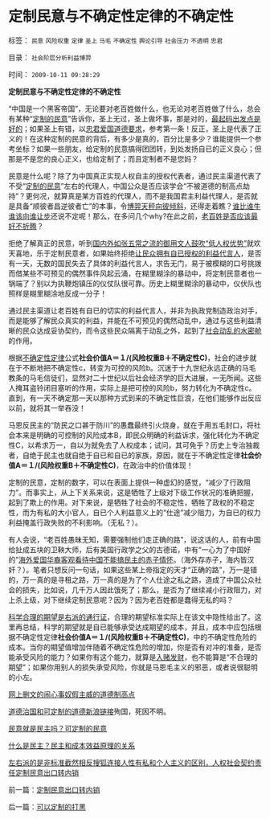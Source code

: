# 定制民意与不确定性定律的不确定性

标签： `民意` `风险权重` `定律` `圣上` `马毛` `不确定性` `舆论引导` `社会压力` `不透明` `忠君` 

目录： `社会阶层分析利益博羿`

时间： `2009-10-11 09:28:29`

**定制民意与不确定性定律的不确定性**

“中国是一个黑客帝国”，无论要对老百姓做什么，也无论对老百姓做了什么，总会有某种“[定制的民意](../../../2009/10/9/民意就是民主吗？可定制的民意呢？.md)”告诉你，圣上无过，圣上做坏事，那是对的，[最起码出发点是好的](../../../2009/9/23/孟荀人之初善恶之争及“行之初意本善”.md)；如果圣上有错，以[忠君爱国道德要求](../../../2009/3/25/中国式诡辩：道德祭坛上忠君的义务.md)，参考第一条！反正，圣上是代表了正义的！在这种定制的民意的背后，有多少是真的，百分比是多少？谁能提供一个参考坐标？如果一些朋友，给定制的民意搞得团团转，到处发扬自已的正义良心；但那是不是您的良心正义，也给定制了；而且定制者不是您妈？

民意是什么呢？除了为中国真正实现人权自主的授权代表者，通过民主渠道代表了不受“[定制的民意](../../../2009/10/9/民意就是民主吗？可定制的民意呢？.md)”左右的代理人，中国公众是否应该学会“不被道德的制高点劫持”？更何况，就算真是某方百姓的代理人，而不是我国君主利益代理人，是否就是具备“顺彼者昌逆彼者亡”的本事，令[博羿天秤向彼倾斜](../../../2009/9/3/谁主张谁维护，妥协是实力平衡的结果.md)，还得走着瞧？[谁比谁牛谁该向谁让步](../../../2009/9/3/谁主张谁维护，妥协是实力平衡的结果.md)还说不定呢！那么，在多问几个why?在此之前，[老百姓是否应该最好不折腾](../../../2009/2/9/黄宗羲定律“老百姓尽量别折腾”.md)？

拒绝了解真正的民意，听到[国内外如张五常之流的御用文人鼓吹“低人权优势”](../../../2009/7/23/马列凯恩斯张五常理论中国特色化的共同特点.md)就欢天喜地，乐于定制民意者，如果始终拒绝[让民众拥有自已授权的利益代言人](../../../2009/9/11/让社会各界都有利益代言人平等博羿.md)，是否有一天，无数的国民失去了具体的利益代言人，求告无门，易于被模糊的口号挑拨而借某些不可预见的偶然事件风起云涌，在糊里糊涂的暴动中，将定制民意者也一锅端了？别以为执鞭炮镇压的仪仗队很可靠。历史上糊里糊涂的暴动中，仪伏队也照样是糊里糊涂地反成一分子！

通过民主渠道让老百姓有自已的切实的利益代言人，并非为执政党制造政治对手，而是能够了解民众真实的利益，并能在不可预见的偶然动乱中，通过与这些利益清晰的民众达成妥协契约，而令这些民众隔离于动乱之外，起到了[社会动乱的水密舱](../../../2009/3/1/维持稳定目前更宜一党制；不宜全国直选普选.md)的作用。

根据[不确定性定律](../../../2009/4/4/“不确定性定律公式”广泛适用于社会经济政治生活.md)公式**社会价值A＝１/(风险权重B＋不确定性C)**，社会的进步就在于不断地把不确定性c，转变为可控的风险b。沉迷于十九世纪永远正确的马毛教条的马毛信徒们，显然对二十世纪以后社会经济学的巨大进展，一无所闻。这些人掩耳盗铃闭目塞听的作用，实际上是把可控的风险b，努力转化为不确定性c。直到，有一天不确定那一天以那种方式到来的不确定性巨浪，在他们能够作出反应以前，就将其一举吞没！

马恩反民主的“防民之口甚于防川”的愚蠢最终引火烧身，就在于用五毛封口，将社会本来是明确的可控制的风险成本B，即民众明确的利益诉求，强化转化为不确定性C，以希求万一，自以为就免去了人权成本；试问，其可免乎？历史上专治独裁者，自绝于民主也就自绝于自已和自已的家族，原因，就在于不确定性定律**社会价值A＝１/(风险权重B＋不确定性C)**，在政治中的价值体现！

定制的民意，定制的数字，可以在表面上提供一种虚幻的感觉，“减少了行政阻力”。而事实上，从上下关系来说，这是牺牲了上级对下级工作状况的准确把握，起到了欺上的作用。对下来说，是牺牲了社会的不稳定性，牺牲了政权的不稳定性，而为有私的大小官人，自已个人利益意义上的“仕途”减少阻力，为自已的权力利益掩盖行政失败的不利影响。（无私？）。

有人会说，“老百姓愚昧无知，需要强制他们走正确的路”，说这话的人，前有中国给扯成五块的卫鞅大师，后有美国行政学之父的古德诺，中有“一心为了中国好的”[海外爱国华裔客观看待中国不能搞民主的赤子情怀](../../../2009/7/7/客观看待海外人士看待中国不民主的观点.md)。（海外存赤子，海内皆汉奸？）。笔者只想反问一句话，如果这些某上帝指定的天才“正确的路”，万一是错的，万一真的是寻租之路，万一真的是为了个人仕途之私之路，造成了中国公众社会的损失，比如说，几千万人因此饿死了；那么，是否为了继续减小行政阻力，对上杀上级，对下继续定制民意呢？因为？因为老百姓都是蠢得无私的吗？

[科学合理的期望是右派的通行证](../../../2009/9/26/科学合理的目标期望是右派的身份证.md)，合理的期望标准实际上在该文中隐性给出了。这里再总结，科学的期望就是自已能够承受达成期望的成本，并且，成本中应包括根据不确定性定律**社会价值A＝１/(风险权重B＋不确定性C)**，中的不确定性危险的成本。当你的期望值增加伴随着不确定性危险的增加，你是否有对冲的准备，是否能承受风险的能力？如果你有这个能力，就算是[入赌发财](../../../2009/5/1/赌场必杀技，市场计划经济行政干预之自欺欺人.md)，也不能算是“不合理的期望”；如果你用别人的损失承受风险，你就是马恩毛主义的邪恶，或者说很聪明的小左。

[网上删文的闹心事](../../../2009/10/8/删文章的闹心事.md)[奴假主威的道德制高点](../../../2009/10/8/奴假虎威的道德制高点.md)

[道德治国和可定制的道德](http://darthvad.blog.sohu.com/133552226.html)[新浪链接](http://blog.sina.com.cn/s/blog_5563a64d0100f7sm.html)殉国，死因不明。

[民意就是民主吗？可定制的民意](../../../2009/10/9/民意就是民主吗？可定制的民意呢？.md)

[什么是民主？民主和成本效益原理的关系](../../../2009/10/9/什么是民主？民主和成本效益原理的关系.md)

[左右派的是非标准截然相反](../../../2009/10/9/完全相反的是非标准.md)[搜狐连接](http://darthvad.blog.sohu.com/133584294.html)[人性有私和个人主义的区别，人权社会契约责任](../../../2009/10/10/人性有私和个人主义的区别，人权社会契约责任.md)[定制民意出口转内销](../../../2009/10/10/定制民意出口转内销.md)



前一篇：[定制民意出口转内销](../../../2009/10/10/定制民意出口转内销.md)

后一篇：[可以定制的打黑](../../../2009/10/11/可以定制的打黑.md)
